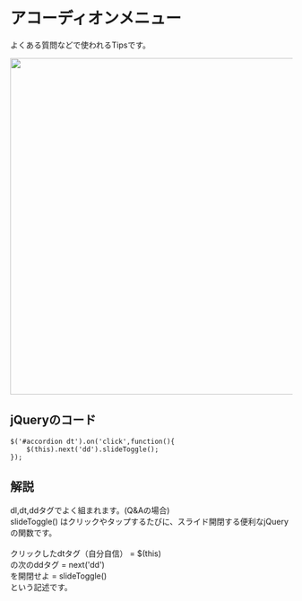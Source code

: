 # アコーディオンメニュー
よくある質問などで使われるTipsです。  

<img src="https://github.com/55Kaerukun/JavaScript/blob/master/images/qa.png" width="600px">
<br>

## jQueryのコード

```
$('#accordion dt').on('click',function(){
    $(this).next('dd').slideToggle();
});
```

## 解説

dl,dt,ddタグでよく組まれます。(Q&Aの場合)  
slideToggle() はクリックやタップするたびに、スライド開閉する便利なjQueryの関数です。  
<br>
クリックしたdtタグ（自分自信） = $(this)  
の次のddタグ = next('dd')  
を開閉せよ = slideToggle()  
という記述です。
